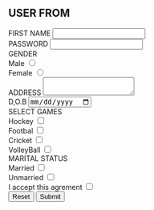 <!DOCTYPE html>
<html lang="en">
<head>
    <meta charset="UTF-8">
    <meta http-equiv="X-UA-Compatible" content="IE=edge">
    <meta name="viewport" content="width=device-width, initial-scale=1.0">
    <title>form</title>
</head>
<body>
  <caption><h2> USER FROM </h2> </caption>
    <form action="results.html" method="GET">
        <div>
          <label for="name">FIRST NAME</label>
          <input type="text" name="name" id="name" required>
        </div>
        <div>
          <label for="name">PASSWORD</label>
          <input type="text" name="name" id="name" required>
        </div>
        <div>
          GENDER
          <div>
            <label for="male">Male</label>
            <input type="radio" name="gender" id="male" value="male">
          </div>
          <div>
            <label for="female">Female</label>
            <input type="radio" name="gender" id="female" value="female">
          </div>
          <div>
            <label for="bio">ADDRESS</label>
            <textarea id="bio" name="bio"></textarea>
          </div>
        <div>
          <label for="date">D,O.B</label> 
          <input type="date" name="date" id="date" min="2019-06-10">
        </div>
        <div>
          SELECT GAMES
          <div>
            <label for="hockey">Hockey</label>
            <input type="checkbox" name="hockey" id="hockey">
          </div>
          <div>
            <label for="football">Footbal</label>
            <input type="checkbox" name="footbal" id="footbal">
          </div>
          <div>
            <label for="cricket">Cricket</label>
            <input type="checkbox" name="cricket" id="cricket">
          </div>
          <div>
            <label for=volleyball">VolleyBall</label>
            <input type="checkbox" name="volleyball" id="volleyball">
          </div>
          <div>
            MARITAL STATUS
            <div>
              <label for="married">Married</label>
              <input type="checkbox" name="married" id="married">
            </div>
            <div>
              <label for="unmarried">Unmarried</label>
              <input type="checkbox" name="unmarried" id="unmarried">
            </div>
          <label for="I accept this agrement">I accept this agrement</label>
          <input type="checkbox" name="I accept this agrement" id="I accept this agrement">
        </div>
        <button type="reset">Reset</button>
        <button type="submit">Submit</button>
      </form>
</body>
</html>
